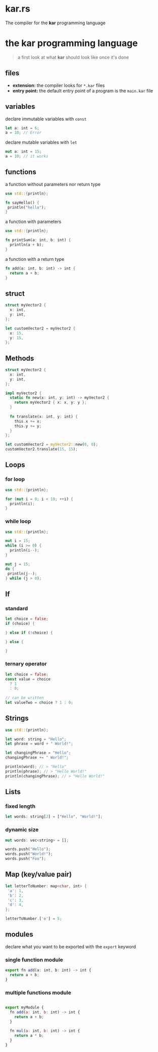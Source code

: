 # kar.rs
The compiler for the **kar** programming language

# the kar programming language
> a first look at what **kar** should look like once it's done

## files
 - **extension:** the compiler looks for `*.kar` files
 - **entry point:** the default entry point of a program is the `main.kar` file

## variables
declare immutable variables with `const`
```rust
let a: int = 6;
a = 10; // Error
```

declare mutable variables with `let`
```rust
mut a: int = 15;
a = 10; // it works
```

## functions
a function without parameters nor return type
```rust
use std::{println};

fn sayHello() {
 println("hello");
}
```

a function with parameters
```rust
use std::{println};

fn printSum(a: int, b: int) {
  println(a + b);
}
```

a function with a return type
```rust
fn add(a: int, b: int) -> int {
  return a + b;
}
```

## struct
```rust
struct myVector2 {
  x: int,
  y: int,
};

let customVector2 = myVector2 {
  x: 15,
  y: 15,
};
```

## Methods
```rust
struct myVector2 {
  x: int,
  y: int,
};

impl myVector2 {
  static fn new(x: int, y: int) -> myVector2 {
    return myVector2 { x: x, y: y };
  }
  
  fn translate(x: int, y: int) {
    this.x += x;
    this.y += y;
  }
};

let customVector2 = myVector2::new(0, 0);
customVector2.translate(15, 15);
```

## Loops

### for loop
```rust
use std::{println};

for (mut i = 0; i < 10; ++i) {
  println(i);
}
```

### while loop
```rust
use std::{println};

mut i = 15;
while (i >= 0) {
  println(i--);
}

mut j = 15;
do {
 println(j--);
} while (j > 0);
```

## If
### standard
```rust
let choice = false;
if (choice) {

} else if (!choice) {

} else {

}
```

### ternary operator
```rust
let choice = false;
const value = choice
  ? 1
  : 0;
  
// can be written
let valueTwo = choice ? 1 : 0;
```

## Strings
```rust
use std::{println};

let word: string = "Hello";
let phrase = word + " World!";

let changingPhrase = "Hello";
changingPhrase += " World!";

println(word); // > "Hello"
println(phrase); // > "Hello World!"
println(changingPhrase); // > "Hello World!"
```

## Lists
### fixed length
```rust
let words: string[2] = ["Hello", "World!"];
```

### dynamic size
```rust
mut words: vec<string> = [];

words.push("Hello");
words.push("World!");
words.push("Foo");
```

## Map (key/value pair)
```rust
let letterToNumber: map<char, int> {
 'a': 1,
 'b': 2,
 'c': 3,
 'd': 4,
};

letterToNumber.['e'] = 5;
```

## modules
declare what you want to be exported with the `export` keyword

### single function module
```js
export fn add(a: int, b: int) -> int {
  return a + b;
}
```

### multiple functions module
```js

export myModule {
  fn add(a: int, b: int) -> int {
    return a + b;
  }
  
  fn mul(a: int, b: int) -> int {
    return a * b;
  }
}
```
